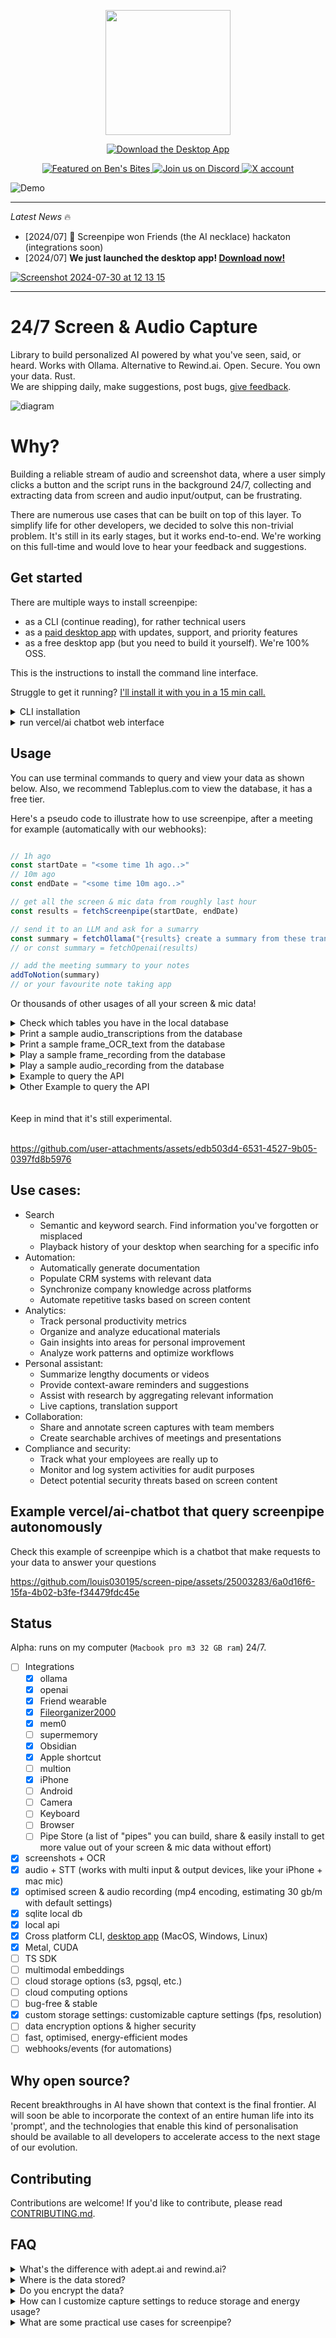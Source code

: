 
<p align="center">
    <img src="https://github.com/louis030195/screen-pipe/assets/25003283/289bbee7-79bb-4251-9516-878a1c40dcd0" width="200"/>
</p>

<p align="center">
    <a href="https://screenpi.pe" target="_blank">
        <img src="https://img.shields.io/badge/Download%20The-Desktop%20App-blue?style=for-the-badge" alt="Download the Desktop App">
    </a>
</p>

<p align="center">
    <a href="https://www.bensbites.com/">
        <img src="https://img.shields.io/badge/Featured%20on-Ben's%20Bites-blue?style=flat-square" alt="Featured on Ben's Bites">
    </a>
    <a href="https://discord.gg/dU9EBuw7Uq">
        <img src="https://img.shields.io/discord/823813159592001537?color=5865F2&logo=discord&logoColor=white&style=flat-square" alt="Join us on Discord">
    </a>
        <a href="https://twitter.com/screen_pipe"><img alt="X account" src="https://img.shields.io/twitter/url/https/twitter.com/diffuserslib.svg?style=social&label=Follow%20%40screen_pipe"></a>
</p>

![Demo](./content/demo.gif)

---

*Latest News* 🔥
- [2024/07] 🎁 Screenpipe won Friends (the AI necklace) hackaton (integrations soon)
- [2024/07] **We just launched the desktop app! [Download now!](https://screenpi.pe)**

[![Screenshot 2024-07-30 at 12 13 15](https://github.com/user-attachments/assets/792c7f2b-e6a3-47da-8fd2-8276308f28b8)](https://screenpi.pe)


---

# 24/7 Screen & Audio Capture

Library to build personalized AI powered by what you've seen, said, or heard. Works with Ollama. Alternative to Rewind.ai. Open. Secure. You own your data. Rust.  
We are shipping daily, make suggestions, post bugs, [give feedback](mailto:louis@screenpi.pe?subject=Screenpipe%20Feedback&body=I'd%20like%20to%20use%20Screenpipe%20for%20...%0D%0A%0D%0AI%20cannot%20because%20of%20...%0D%0A%0D%0AWe%20can%20also%20have%20a%20call,%20book%20at%20https://cal.com/louis030195/screenpipe).

![diagram](./content/diagram2.png)

# Why?

Building a reliable stream of audio and screenshot data, where a user simply clicks a button and the script runs in the background 24/7, collecting and extracting data from screen and audio input/output, can be frustrating. 

There are numerous use cases that can be built on top of this layer. To simplify life for other developers, we decided to solve this non-trivial problem. It's still in its early stages, but it works end-to-end. We're working on this full-time and would love to hear your feedback and suggestions.

## Get started

There are multiple ways to install screenpipe:
- as a CLI (continue reading), for rather technical users
- as a [paid desktop app](https://screenpi.pe) with updates, support, and priority features
- as a free desktop app (but you need to build it yourself). We're 100% OSS.

This is the instructions to install the command line interface.

Struggle to get it running? [I'll install it with you in a 15 min call.](https://cal.com/louis030195/screenpipe)

<details>
  <summary>CLI installation</summary>


<details>
  <summary>MacOS</summary>

<details>
  <summary>Option I: Library</summary>

⚠️ You need to build from source if you have an Intel mac

1. Navigate to the folder where you want the data to be stored

2. Install library
```bash
brew tap louis030195/screen-pipe https://github.com/louis030195/screen-pipe.git
brew install screenpipe
```
3. Run it:
```bash
screenpipe 
```
or if you don't want audio to be recorded
```bash
screenpipe --disable-audio
```
if you want to save OCR data to text file in text_json folder in the root of your project (good for testing):
```bash
screenpipe --save-text-files
```
if you want to run screenpipe in debug mode to show more logs in terminal:
```bash
screenpipe --debug
```

you can combine multiple flags if needed

[Didn't work?](https://github.com/louis030195/screen-pipe/issues/new?assignees=&labels=dislike&template=dislike.yml&title=brew+install+screenpipe+didnt+work)

</details>

<details>
  <summary>Option II: Install from the source</summary>

1. Install dependencies:
```bash
brew install pkg-config ffmpeg jq tesseract
```

Install [Rust](https://www.rust-lang.org/tools/install).

2. Clone the repo:

```bash
git clone https://github.com/louis030195/screen-pipe
```

This runs a local SQLite DB + an API + screenshot, ocr, mic, stt, mp4 encoding
```bash
cd screen-pipe # enter cloned repo
```

```bash
cargo build --release --features metal
```

Sign the executable to avoid mac killing the process when it's running for too long
```bash
codesign --sign - --force --preserve-metadata=entitlements,requirements,flags,runtime ./target/release/screenpipe
```

Then run it
```bash
./target/release/screenpipe # add "--disable-audio" if you don't want audio to be recorded
# "--save-text-files" if you want to save OCR data to text file in text_json folder in the root of your project (good for testing)
# "--debug" if you want to run screenpipe in debug mode to show more logs in terminal
```

[Didn't work?](https://github.com/louis030195/screen-pipe/issues/new?assignees=&labels=dislike&template=dislike.yml&title=cloning+screenpipe+didnt+work)
</details>

<br><br>
</details>

<details>
  <summary>Windows</summary>
  
  1. Install dependencies:

```bash
# Install first Chocolatey from https://chocolatey.org/install
choco install ffmpeg pkgconfiglite rust git
```

  2. Clone the repo:

```bash
git clone https://github.com/louis030195/screen-pipe
cd screen-pipe
```

  3. Run the API:

```bash
# This runs a local SQLite DB + an API + screenshot, ocr, mic, stt, mp4 encoding
cargo build --release --features cuda # remove "--features cuda" if you do not have a NVIDIA GPU

# then run it
./target/release/screenpipe
```
</details>

<details>
  <summary>Linux</summary>

  1. Install dependencies:

```bash
sudo apt-get update
sudo apt-get install -y libavformat-dev libavfilter-dev libavdevice-dev ffmpeg libasound2-dev tesseract-ocr libtesseract-dev
```

 Install [Rust](https://www.rust-lang.org/tools/install).

  2. Clone the repo:

```bash
git clone https://github.com/louis030195/screen-pipe
cd screen-pipe
```

  3. Run the API:

```bash
cargo build --release --features cuda # remove "--features cuda" if you do not have a NVIDIA GPU

# then run it
./target/release/screenpipe
```

</details>
<br><br>
</details>

<details>
  <summary>run vercel/ai chatbot web interface</summary>

You can either use examples like a Vercel chatbot, or Obsidian integration or our [desktop app](https://screenpi.pe/).  
To run Vercel chatbot, try this:

```bash
git clone https://github.com/louis030195/screen-pipe
```

Navigate to app directory
```bash
cd screen-pipe/examples/typescript/vercel-ai-chatbot 
```
Set up you OPENAI API KEY in .env
```bash
echo "OPENAI_API_KEY=XXXXXXXXXXXXXXXXXXXXXXXXXXXXXXXXXXXXXXXXXX" > .env
```
[Didn't work?](https://github.com/louis030195/screen-pipe/issues/new?assignees=&labels=dislike&template=dislike.yml&title=vercel+app+didnt+work)

Install dependencies and run local web server
```bash
npm install 
```
```bash
npm run dev
```
![Vercel App](./content/Vercel_app.png)
<br><br>

![Claude_prompt](./content/Claude_prompt.png)
<br><br>
</details>


## Usage

You can use terminal commands to query and view your data as shown below. Also, we recommend Tableplus.com to view the database, it has a free tier.

Here's a pseudo code to illustrate how to use screenpipe, after a meeting for example (automatically with our webhooks):
```js

// 1h ago
const startDate = "<some time 1h ago..>"
// 10m ago
const endDate = "<some time 10m ago..>"

// get all the screen & mic data from roughly last hour 
const results = fetchScreenpipe(startDate, endDate)

// send it to an LLM and ask for a sumarry
const summary = fetchOllama("{results} create a summary from these transcriptions")
// or const summary = fetchOpenai(results)

// add the meeting summary to your notes
addToNotion(summary)
// or your favourite note taking app

```

Or thousands of other usages of all your screen & mic data!


<details>
<summary>
Check which tables you have in the local database</summary>

```bash
sqlite3 ~/.screenpipe/db.sqlite ".tables" 
```
</details>
<details>
<summary>
Print a sample audio_transcriptions from the database</summary>

```bash
sqlite3 ~/.screenpipe/db.sqlite ".mode json" ".once /dev/stdout" "SELECT * FROM audio_transcriptions ORDER BY id DESC LIMIT 1;" | jq .
```
![audio_transcriptions](./content/audio_transcriptions.png)
</details>
<details>
<summary>
Print a sample frame_OCR_text from the database</summary>

```bash
sqlite3 ~/.screenpipe/db.sqlite ".mode json" ".once /dev/stdout" "SELECT * FROM ocr_text ORDER BY frame_id DESC LIMIT 1;" | jq -r '.[0].text'
```
![frame_text](./content/frame_text.png)
</details>
<details>
<summary>
Play a sample frame_recording from the database</summary>

```bash
ffplay "data/2024-07-12_01-14-14.mp4"
```
</details>
<details>
<summary>
Play a sample audio_recording from the database</summary>

```bash
ffplay "data/Display 1 (output)_2024-07-12_01-14-11.mp4"
```
</details>

<details>
  <summary>Example to query the API</summary>
  
1. Basic search query
```bash
curl "http://localhost:3030/search?q=Neuralink&limit=5&offset=0&content_type=ocr" | jq
```
"Elon Musk" prompt
![Elon_Musk_prompt](./content/Elon_Musk_prompt.png)
</details>
<details>
  <summary>Other Example to query the API</summary>

  ```bash
# 2. Search with content type filter (OCR)
curl "http://localhost:3030/search?q=QUERY_HERE&limit=5&offset=0&content_type=ocr"

# 3. Search with content type filter (Audio)
curl "http://localhost:3030/search?q=QUERY_HERE&limit=5&offset=0&content_type=audio"

# 4. Search with pagination
curl "http://localhost:3030/search?q=QUERY_HERE&limit=10&offset=20"

# 6. Search with no query (should return all results)
curl "http://localhost:3030/search?limit=5&offset=0"
  ```
</details>
<br><br>
Keep in mind that it's still experimental.
<br><br>

https://github.com/user-attachments/assets/edb503d4-6531-4527-9b05-0397fd8b5976

## Use cases:

- Search
  - Semantic and keyword search. Find information you've forgotten or misplaced
  - Playback history of your desktop when searching for a specific info
- Automation: 
  - Automatically generate documentation
  - Populate CRM systems with relevant data
  - Synchronize company knowledge across platforms
  - Automate repetitive tasks based on screen content
- Analytics:
  - Track personal productivity metrics
  - Organize and analyze educational materials
  - Gain insights into areas for personal improvement
  - Analyze work patterns and optimize workflows
- Personal assistant:
  - Summarize lengthy documents or videos
  - Provide context-aware reminders and suggestions
  - Assist with research by aggregating relevant information
  - Live captions, translation support
- Collaboration:
  - Share and annotate screen captures with team members
  - Create searchable archives of meetings and presentations
- Compliance and security:
  - Track what your employees are really up to
  - Monitor and log system activities for audit purposes
  - Detect potential security threats based on screen content

## Example vercel/ai-chatbot that query screenpipe autonomously

Check this example of screenpipe which is a chatbot that make requests to your data to answer your questions

https://github.com/louis030195/screen-pipe/assets/25003283/6a0d16f6-15fa-4b02-b3fe-f34479fdc45e

## Status 

Alpha: runs on my computer (`Macbook pro m3 32 GB ram`) 24/7.

- [ ] Integrations
    - [x] ollama
    - [x] openai
    - [x] Friend wearable 
    - [x] [Fileorganizer2000](https://github.com/different-ai/file-organizer-2000)
    - [x] mem0
    - [ ] supermemory
    - [x] Obsidian
    - [x] Apple shortcut
    - [ ] multion
    - [x] iPhone
    - [ ] Android
    - [ ] Camera
    - [ ] Keyboard
    - [ ] Browser
    - [ ] Pipe Store (a list of "pipes" you can build, share & easily install to get more value out of your screen & mic data without effort)
- [x] screenshots + OCR
- [x] audio + STT (works with multi input & output devices, like your iPhone + mac mic)
- [x] optimised screen & audio recording (mp4 encoding, estimating 30 gb/m with default settings)
- [x] sqlite local db
- [x] local api
- [x] Cross platform CLI, [desktop app](https://screenpi.pe/) (MacOS, Windows, Linux)
- [x] Metal, CUDA
- [ ] TS SDK
- [ ] multimodal embeddings
- [ ] cloud storage options (s3, pgsql, etc.)
- [ ] cloud computing options
- [ ] bug-free & stable
- [x] custom storage settings: customizable capture settings (fps, resolution)
- [ ] data encryption options & higher security
- [ ] fast, optimised, energy-efficient modes
- [ ] webhooks/events (for automations)

## Why open source?

Recent breakthroughs in AI have shown that context is the final frontier. AI will soon be able to incorporate the context of an entire human life into its 'prompt', and the technologies that enable this kind of personalisation should be available to all developers to accelerate access to the next stage of our evolution.  

## Contributing

Contributions are welcome! If you'd like to contribute, please read [CONTRIBUTING.md](CONTRIBUTING.md).

## FAQ

<details>
  <summary>What's the difference with adept.ai and rewind.ai?</summary>

  - adept.ai is a closed product, focused on automation while we are open and focused on enabling tooling & infra for a wide range of applications like adept 
  - rewind.ai is a closed product, focused on a single use case (they only focus on meetings now), not customisable, your data is owned by them, and not extendable by developers 

</details>

<details>
  <summary>Where is the data stored?</summary>
  
  - 100% of the data stay local in a SQLite database and mp4/mp3 files. You own your data
</details>

<details>
  <summary>Do you encrypt the data?</summary>
  
  - Not yet but we're working on it. We want to provide you the highest level of security.
</details>

<details>
  <summary>How can I customize capture settings to reduce storage and energy usage?</summary>
  
  - You can adjust frame rates and resolution in the configuration. Lower values will reduce storage and energy consumption. We're working on making this more user-friendly in future updates.
</details>

<details>
  <summary>What are some practical use cases for screenpipe?</summary>
  
    - RAG & question answering
    - Automation (write code somewhere else while watching you coding, write docs, fill your CRM, sync company's knowledge, etc.)
    - Analytics (track human performance, education, become aware of how you can improve, etc.)
    - etc.
    - We're constantly exploring new use cases and welcome community input!
</details>
